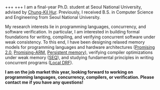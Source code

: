 +++
+++
I am a final-year Ph.D. student at Seoul National University,
advised by [Chung-Kil Hur](https://sf.snu.ac.kr/gil.hur/).
Previously, I received B.S. in Computer Science and Engineering from Seoul National University.

My research interests lie in programming languages, concurrency, and software verification.
In particular, I am interested in building formal foundations for
writing, compiling, and verifying concurrent software under weak consistency.
To this end, I have been 
designing relaxed memory models for programming languages and hardware architectures
([Promising 2.0](https://sf.snu.ac.kr/promising2.0/),
[Promising-ARM](https://sf.snu.ac.kr/promising-arm-riscv/),
[Persistent memory](https://cp.kaist.ac.kr/pmem)),
verifying compiler optimizations under weak memory
([SEQ](https://sf.snu.ac.kr/promising-seq/)),
and studying fundamental principles in writing concurrent programs
([Local DRF](https://sf.snu.ac.kr/promising-ldrf/)).

**I am on the job market this year, looking forward to working on
programming languages, concurrency, compilers, or verification.
Please contact me if you have any questions!**
